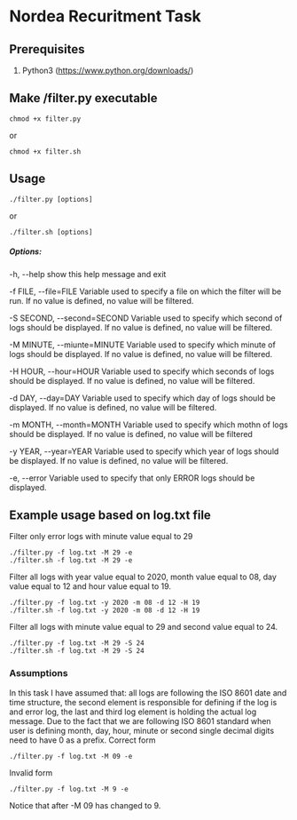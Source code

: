 # Nordea Recuritment Task

## Prerequisites

1. Python3 (https://www.python.org/downloads/)

## Make /filter.py executable
```
chmod +x filter.py
```
or
```
chmod +x filter.sh
```

## Usage 
```
./filter.py [options]
```
or
```
./filter.sh [options]
```
##### Options:
  -h, --help            show this help message and exit

  -f FILE, --file=FILE  Variable used to specify a file on which the filter
                        will be run. If no value is defined, no value will be
                        filtered.

  -S SECOND, --second=SECOND
                        Variable used to specify which second of logs should
                        be displayed. If no value is defined, no value will be
                        filtered.

  -M MINUTE, --miunte=MINUTE
                        Variable used to specify which minute of logs should
                        be displayed. If no value is defined, no value will be
                        filtered.

  -H HOUR, --hour=HOUR  Variable used to specify which seconds of logs should
                        be displayed. If no value is defined, no value will be
                        filtered.

  -d DAY, --day=DAY     Variable used to specify which day of logs should be
                        displayed. If no value is defined, no value will be
                        filtered.

  -m MONTH, --month=MONTH
                        Variable used to specify which mothn of logs should be
                        displayed. If no value is defined, no value will be
                        filtered

  -y YEAR, --year=YEAR  Variable used to specify which year of logs should be
                        displayed. If no value is defined, no value will be
                        filtered.

  -e, --error           Variable used to specify that only ERROR logs should
                        be displayed.


## Example usage based on log.txt file

Filter only error logs with minute value equal to 29
```
./filter.py -f log.txt -M 29 -e
./filter.sh -f log.txt -M 29 -e

```

Filter all logs with year value equal to 2020, month value equal to 08, day value equal to 12 and hour value equal to 19.
```
./filter.py -f log.txt -y 2020 -m 08 -d 12 -H 19
./filter.sh -f log.txt -y 2020 -m 08 -d 12 -H 19
```

Filter all logs with minute value equal to 29 and second value equal to 24.
```
./filter.py -f log.txt -M 29 -S 24
./filter.sh -f log.txt -M 29 -S 24
```

### Assumptions
In this task I have assumed that: all logs are following the ISO 8601 date and time structure, the second element is responsible for defining if the log is and error log, the last and third log element is holding the actual log message.
Due to the fact that we are following ISO 8601 standard when user is defining month, day, hour, minute or second single decimal digits need to have 0 as a prefix.
Correct form
```
./filter.py -f log.txt -M 09 -e
``` 
Invalid form
```
./filter.py -f log.txt -M 9 -e
``` 
Notice that after -M 09 has changed to 9.
